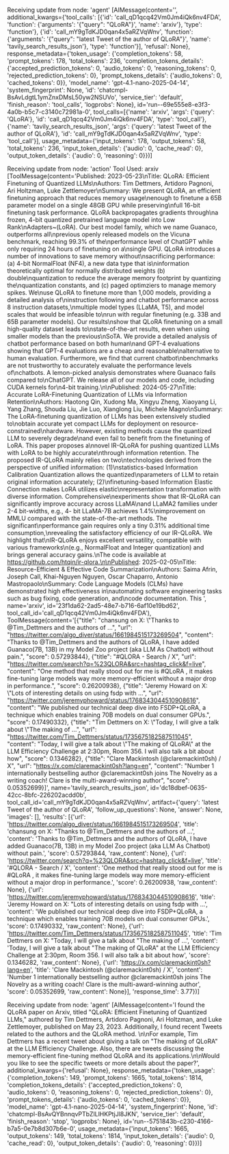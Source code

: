 Receiving update from node: 'agent'
[AIMessage(content='', additional_kwargs={'tool_calls': [{'id': 'call_qD1qcq42Vm0Jm4iQk6nv4FDA', 'function': {'arguments': '{"query": "QLoRA"}', 'name': 'arxiv'}, 'type': 'function'}, {'id': 'call_mY9gTdKJD0qan4x5aRZVqWnv', 'function': {'arguments': '{"query": "latest Tweet of the author of QLoRA"}', 'name': 'tavily_search_results_json'}, 'type': 'function'}], 'refusal': None}, response_metadata={'token_usage': {'completion_tokens': 58, 'prompt_tokens': 178, 'total_tokens': 236, 'completion_tokens_details': {'accepted_prediction_tokens': 0, 'audio_tokens': 0, 'reasoning_tokens': 0, 'rejected_prediction_tokens': 0}, 'prompt_tokens_details': {'audio_tokens': 0, 'cached_tokens': 0}}, 'model_name': 'gpt-4.1-nano-2025-04-14', 'system_fingerprint': None, 'id': 'chatcmpl-BsAvLdgtL1ymZnxDMsL50yw2NSUVo', 'service_tier': 'default', 'finish_reason': 'tool_calls', 'logprobs': None}, id='run--69e555e8-e3f3-4a0b-b5c7-c3140c72981a-0', tool_calls=[{'name': 'arxiv', 'args': {'query': 'QLoRA'}, 'id': 'call_qD1qcq42Vm0Jm4iQk6nv4FDA', 'type': 'tool_call'}, {'name': 'tavily_search_results_json', 'args': {'query': 'latest Tweet of the author of QLoRA'}, 'id': 'call_mY9gTdKJD0qan4x5aRZVqWnv', 'type': 'tool_call'}], usage_metadata={'input_tokens': 178, 'output_tokens': 58, 'total_tokens': 236, 'input_token_details': {'audio': 0, 'cache_read': 0}, 'output_token_details': {'audio': 0, 'reasoning': 0}})]



Receiving update from node: 'action'
Tool Used: arxiv
[ToolMessage(content='Published: 2023-05-23\nTitle: QLoRA: Efficient Finetuning of Quantized LLMs\nAuthors: Tim Dettmers, Artidoro Pagnoni, Ari Holtzman, Luke Zettlemoyer\nSummary: We present QLoRA, an efficient finetuning approach that reduces memory usage\nenough to finetune a 65B parameter model on a single 48GB GPU while preserving\nfull 16-bit finetuning task performance. QLoRA backpropagates gradients through\na frozen, 4-bit quantized pretrained language model into Low Rank\nAdapters~(LoRA). Our best model family, which we name Guanaco, outperforms all\nprevious openly released models on the Vicuna benchmark, reaching 99.3% of the\nperformance level of ChatGPT while only requiring 24 hours of finetuning on a\nsingle GPU. QLoRA introduces a number of innovations to save memory without\nsacrificing performance: (a) 4-bit NormalFloat (NF4), a new data type that is\ninformation theoretically optimal for normally distributed weights (b) double\nquantization to reduce the average memory footprint by quantizing the\nquantization constants, and (c) paged optimziers to manage memory spikes. We\nuse QLoRA to finetune more than 1,000 models, providing a detailed analysis of\ninstruction following and chatbot performance across 8 instruction datasets,\nmultiple model types (LLaMA, T5), and model scales that would be infeasible to\nrun with regular finetuning (e.g. 33B and 65B parameter models). Our results\nshow that QLoRA finetuning on a small high-quality dataset leads to\nstate-of-the-art results, even when using smaller models than the previous\nSoTA. We provide a detailed analysis of chatbot performance based on both human\nand GPT-4 evaluations showing that GPT-4 evaluations are a cheap and reasonable\nalternative to human evaluation. Furthermore, we find that current chatbot\nbenchmarks are not trustworthy to accurately evaluate the performance levels of\nchatbots. A lemon-picked analysis demonstrates where Guanaco fails compared to\nChatGPT. We release all of our models and code, including CUDA kernels for\n4-bit training.\n\nPublished: 2024-05-27\nTitle: Accurate LoRA-Finetuning Quantization of LLMs via Information Retention\nAuthors: Haotong Qin, Xudong Ma, Xingyu Zheng, Xiaoyang Li, Yang Zhang, Shouda Liu, Jie Luo, Xianglong Liu, Michele Magno\nSummary: The LoRA-finetuning quantization of LLMs has been extensively studied to\nobtain accurate yet compact LLMs for deployment on resource-constrained\nhardware. However, existing methods cause the quantized LLM to severely degrade\nand even fail to benefit from the finetuning of LoRA. This paper proposes a\nnovel IR-QLoRA for pushing quantized LLMs with LoRA to be highly accurate\nthrough information retention. The proposed IR-QLoRA mainly relies on two\ntechnologies derived from the perspective of unified information: (1)\nstatistics-based Information Calibration Quantization allows the quantized\nparameters of LLM to retain original information accurately; (2)\nfinetuning-based Information Elastic Connection makes LoRA utilizes elastic\nrepresentation transformation with diverse information. Comprehensive\nexperiments show that IR-QLoRA can significantly improve accuracy across LLaMA\nand LLaMA2 families under 2-4 bit-widths, e.g., 4- bit LLaMA-7B achieves 1.4%\nimprovement on MMLU compared with the state-of-the-art methods. The significant\nperformance gain requires only a tiny 0.31% additional time consumption,\nrevealing the satisfactory efficiency of our IR-QLoRA. We highlight that\nIR-QLoRA enjoys excellent versatility, compatible with various frameworks\n(e.g., NormalFloat and Integer quantization) and brings general accuracy gains.\nThe code is available at https://github.com/htqin/ir-qlora.\n\nPublished: 2025-02-05\nTitle: Resource-Efficient & Effective Code Summarization\nAuthors: Saima Afrin, Joseph Call, Khai-Nguyen Nguyen, Oscar Chaparro, Antonio Mastropaolo\nSummary: Code Language Models (CLMs) have demonstrated high effectiveness in\nautomating software engineering tasks such as bug fixing, code generation, and\ncode documentation. This ', name='arxiv', id='23f1da62-2ad5-48e7-b716-6af10e19bd62', tool_call_id='call_qD1qcq42Vm0Jm4iQk6nv4FDA'), ToolMessage(content='[{"title": "chansung on X: \\"Thanks to @Tim_Dettmers and the authors of ...", "url": "https://twitter.com/algo_diver/status/1661984515173269504", "content": "Thanks to @Tim_Dettmers and the authors of QLoRA, I have added Guanaco(7B, 13B) in my Model Zoo project (aka LLM As Chatbot) without pain.", "score": 0.57293844}, {"title": "#QLORA - Search / X", "url": "https://twitter.com/search?q=%23QLORA&src=hashtag_click&f=live", "content": "One method that really stood out for me is #QLoRA , it makes fine-tuning large models way more memory-efficient without a major drop in performance.", "score": 0.26200938}, {"title": "Jeremy Howard on X: \\"Lots of interesting details on using fsdp with ...", "url": "https://twitter.com/jeremyphoward/status/1768343044510908616", "content": "We published our technical deep dive into FSDP+QLoRA, a technique which enables training 70B models on dual consumer GPUs.", "score": 0.17490332}, {"title": "Tim Dettmers on X: \\"Today, I will give a talk about \\"The making of ...", "url": "https://twitter.com/Tim_Dettmers/status/1735675182587511045", "content": "Today, I will give a talk about \\"The making of QLoRA\\" at the LLM Efficiency Challenge at 2:30pm, Room 356. I will also talk a bit about how", "score": 0.1346282}, {"title": "Clare Mackintosh (@claremackint0sh) / X", "url": "https://x.com/claremackint0sh?lang=en", "content": "Number 1 internationally bestselling author @claremackint0sh joins The Novelry as a writing coach! Clare is the multi-award-winning author", "score": 0.05352699}]', name='tavily_search_results_json', id='dc18dbef-0635-42cc-8bfc-226202acdd0b', tool_call_id='call_mY9gTdKJD0qan4x5aRZVqWnv', artifact={'query': 'latest Tweet of the author of QLoRA', 'follow_up_questions': None, 'answer': None, 'images': [], 'results': [{'url': 'https://twitter.com/algo_diver/status/1661984515173269504', 'title': 'chansung on X: "Thanks to @Tim_Dettmers and the authors of ...', 'content': 'Thanks to @Tim_Dettmers and the authors of QLoRA, I have added Guanaco(7B, 13B) in my Model Zoo project (aka LLM As Chatbot) without pain.', 'score': 0.57293844, 'raw_content': None}, {'url': 'https://twitter.com/search?q=%23QLORA&src=hashtag_click&f=live', 'title': '#QLORA - Search / X', 'content': 'One method that really stood out for me is #QLoRA , it makes fine-tuning large models way more memory-efficient without a major drop in performance.', 'score': 0.26200938, 'raw_content': None}, {'url': 'https://twitter.com/jeremyphoward/status/1768343044510908616', 'title': 'Jeremy Howard on X: "Lots of interesting details on using fsdp with ...', 'content': 'We published our technical deep dive into FSDP+QLoRA, a technique which enables training 70B models on dual consumer GPUs.', 'score': 0.17490332, 'raw_content': None}, {'url': 'https://twitter.com/Tim_Dettmers/status/1735675182587511045', 'title': 'Tim Dettmers on X: "Today, I will give a talk about "The making of ...', 'content': 'Today, I will give a talk about "The making of QLoRA" at the LLM Efficiency Challenge at 2:30pm, Room 356. I will also talk a bit about how', 'score': 0.1346282, 'raw_content': None}, {'url': 'https://x.com/claremackint0sh?lang=en', 'title': 'Clare Mackintosh (@claremackint0sh) / X', 'content': 'Number 1 internationally bestselling author @claremackint0sh joins The Novelry as a writing coach! Clare is the multi-award-winning author', 'score': 0.05352699, 'raw_content': None}], 'response_time': 3.77})]



Receiving update from node: 'agent'
[AIMessage(content='I found the QLoRA paper on Arxiv, titled "QLoRA: Efficient Finetuning of Quantized LLMs," authored by Tim Dettmers, Artidoro Pagnoni, Ari Holtzman, and Luke Zettlemoyer, published on May 23, 2023. Additionally, I found recent Tweets related to the authors and the QLoRA method. \n\nFor example, Tim Dettmers has a recent tweet about giving a talk on "The making of QLoRA" at the LLM Efficiency Challenge. Also, there are tweets discussing the memory-efficient fine-tuning method QLoRA and its applications.\n\nWould you like to see the specific tweets or more details about the paper?', additional_kwargs={'refusal': None}, response_metadata={'token_usage': {'completion_tokens': 149, 'prompt_tokens': 1665, 'total_tokens': 1814, 'completion_tokens_details': {'accepted_prediction_tokens': 0, 'audio_tokens': 0, 'reasoning_tokens': 0, 'rejected_prediction_tokens': 0}, 'prompt_tokens_details': {'audio_tokens': 0, 'cached_tokens': 0}}, 'model_name': 'gpt-4.1-nano-2025-04-14', 'system_fingerprint': None, 'id': 'chatcmpl-BsAvQYBnnqvPTbZlLlHKPtjJl8JKN', 'service_tier': 'default', 'finish_reason': 'stop', 'logprobs': None}, id='run--5751843b-c230-4166-b7a5-0e7b8d307b6e-0', usage_metadata={'input_tokens': 1665, 'output_tokens': 149, 'total_tokens': 1814, 'input_token_details': {'audio': 0, 'cache_read': 0}, 'output_token_details': {'audio': 0, 'reasoning': 0}})]


